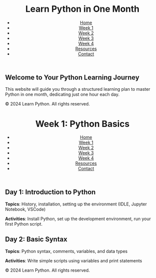 <!DOCTYPE html>
<html lang="en">
<head>
    <meta charset="UTF-8">
    <meta name="viewport" content="width=device-width, initial-scale=1.0">
    <title>Learn Python in One Month</title>
    <link rel="stylesheet" href="styles.css">
</head>
<body>
    <header>
        <h1>Learn Python in One Month</h1>
        <nav>
            <ul>
                <li><a href="index.html">Home</a></li>
                <li><a href="week1.html">Week 1</a></li>
                <li><a href="week2.html">Week 2</a></li>
                <li><a href="week3.html">Week 3</a></li>
                <li><a href="week4.html">Week 4</a></li>
                <li><a href="resources.html">Resources</a></li>
                <li><a href="contact.html">Contact</a></li>
            </ul>
        </nav>
    </header>
    <main>
        <section>
            <h2>Welcome to Your Python Learning Journey</h2>
            <p>This website will guide you through a structured learning plan to master Python in one month, dedicating just one hour each day.</p>
        </section>
    </main>
    <footer>
        <p>&copy; 2024 Learn Python. All rights reserved.</p>
    </footer>
</body>
</html>
<html lang="en">
<head>
    <meta charset="UTF-8">
    <meta name="viewport" content="width=device-width, initial-scale=1.0">
    <title>Week 1 - Learn Python in One Month</title>
    <link rel="stylesheet" href="styles.css">
</head>
<body>
    <header>
        <h1>Week 1: Python Basics</h1>
        <nav>
            <ul>
                <li><a href="index.html">Home</a></li>
                <li><a href="week1.html">Week 1</a></li>
                <li><a href="week2.html">Week 2</a></li>
                <li><a href="week3.html">Week 3</a></li>
                <li><a href="week4.html">Week 4</a></li>
                <li><a href="resources.html">Resources</a></li>
                <li><a href="contact.html">Contact</a></li>
            </ul>
        </nav>
    </header>
    <main>
        <section>
            <h2>Day 1: Introduction to Python</h2>
            <p><strong>Topics</strong>: History, installation, setting up the environment (IDLE, Jupyter Notebook, VSCode)</p>
            <p><strong>Activities</strong>: Install Python, set up the development environment, run your first Python script.</p>
        </section>
        <section>
            <h2>Day 2: Basic Syntax</h2>
            <p><strong>Topics</strong>: Python syntax, comments, variables, and data types</p>
            <p><strong>Activities</strong>: Write simple scripts using variables and print statements</p>
        </section>
        <!-- Add more days similarly -->
    </main>
    <footer>
        <p>&copy; 2024 Learn Python. All rights reserved.</p>
    </footer>
</body>
</html>


